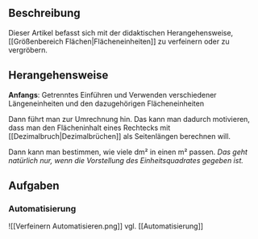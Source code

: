 ## Beschreibung
Dieser Artikel befasst sich mit der didaktischen Herangehensweise, [[Größenbereich Flächen|Flächeneinheiten]] zu verfeinern oder zu vergröbern.

## Herangehensweise
**Anfangs**: Getrenntes Einführen und Verwenden verschiedener Längeneinheiten und den dazugehörigen Flächeneinheiten

Dann führt man zur Umrechnung hin. Das kann man dadurch motivieren, dass man den Flächeninhalt eines Rechtecks mit [[Dezimalbruch|Dezimalbrüchen]] als Seitenlängen berechnen will.

Dann kann man bestimmen, wie viele dm² in einen m² passen. *Das geht natürlich nur, wenn die Vorstellung des Einheitsquadrates gegeben ist.*

## Aufgaben
### Automatisierung
![[Verfeinern Automatisieren.png]]
vgl. [[Automatisierung]]